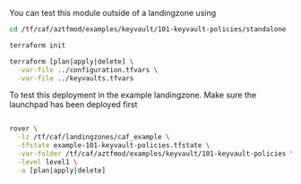 You can test this module outside of a landingzone using

```bash
cd /tf/caf/aztfmod/examples/keyvault/101-keyvault-policies/standalone

terraform init

terraform [plan|apply|delete] \
  -var-file ../configuration.tfvars \
  -var-file ../keyvaults.tfvars


```

To test this deployment in the example landingzone. Make sure the launchpad has been deployed first

```bash

rover \
  -lz /tf/caf/landingzones/caf_example \
  -tfstate example-101-keyvault-policies.tfstate \
  -var-folder /tf/caf/aztfmod/examples/keyvault/101-keyvault-policies \
  -level level1 \
  -a [plan|apply|delete]

```